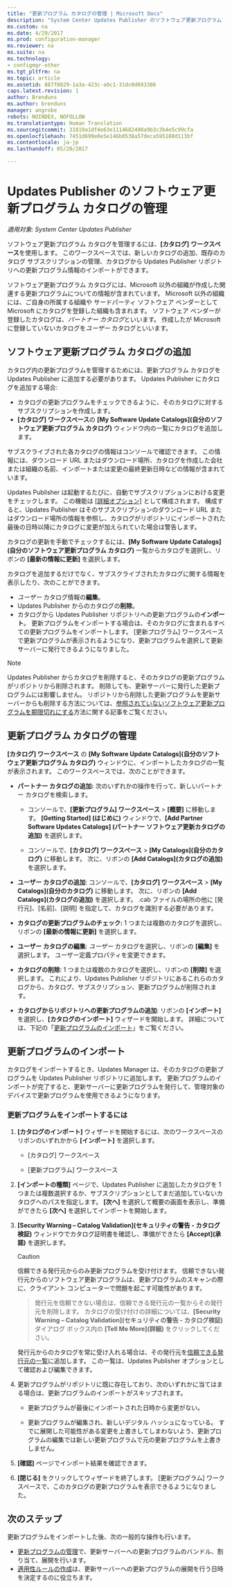 ```yaml
---
title: "更新プログラム カタログの管理 | Microsoft Docs"
description: "System Center Updates Publisher のソフトウェア更新プログラム カタログの管理"
ms.custom: na
ms.date: 4/29/2017
ms.prod: configuration-manager
ms.reviewer: na
ms.suite: na
ms.technology:
- configmgr-other
ms.tgt_pltfrm: na
ms.topic: article
ms.assetid: 887f8029-1a3a-423c-a9c1-31dc0d693386
caps.latest.revision: 1
author: Brenduns
ms.author: brenduns
manager: angrobe
robots: NOINDEX, NOFOLLOW
ms.translationtype: Human Translation
ms.sourcegitcommit: 31819a1df4e63e1114682490a9b3c3b4e5c99cfa
ms.openlocfilehash: 7451d699e0e5e146b0538a57deca595188d113bf
ms.contentlocale: ja-jp
ms.lasthandoff: 05/20/2017

---
```

# <a name="manage-software-update-catalogs-in-updates-publisher"></a>Updates Publisher のソフトウェア更新プログラム カタログの管理

*適用対象: System Center Updates Publisher*

ソフトウェア更新プログラム カタログを管理するには、**[カタログ]** **ワークスペース**を使用します。 このワークスペースでは、新しいカタログの追加、既存のカタログ サブスクリプションの管理、カタログから Updates Publisher リポジトリへの更新プログラム情報のインポートができます。

ソフトウェア更新プログラム カタログには、Microsoft 以外の組織が作成した関連する更新プログラムについての情報が含まれています。 Microsoft 以外の組織には、ご自身の所属する組織や サードパーティ ソフトウェア ベンダーとして Microsoft にカタログを登録した組織も含まれます。 ソフトウェア ベンダーが登録したカタログは、*パートナー カタログ*といいます。 作成したが Microsoft に登録していないカタログを*ユーザー* カタログといいます。

## <a name="add-software-update-catalogs"></a>ソフトウェア更新プログラム カタログの追加
カタログ内の更新プログラムを管理するためには、更新プログラム カタログを Updates Publisher に追加する必要があります。 Updates Publisher にカタログを追加する場合:
-   カタログの更新プログラムをチェックできるように、そのカタログに対するサブスクリプションを作成します。
-   **[カタログ] ワークスペース**の **[My Software Update Catalogs]\(自分のソフトウェア更新プログラム カタログ)** ウィンドウ内の一覧にカタログを追加します。  

サブスクライブされた各カタログの情報はコンソールで確認できます。 この情報には、ダウンロード URL またはダウンロード場所、カタログを作成した会社または組織の名前、インポートまたは変更の最終更新日時などの情報が含まれています。

Updates Publisher は起動するたびに、自動でサブスクリプションにおける変更をチェックします。 この機能は [[詳細オプション]](/sccm/sum/tools/updates-publisher-options#advanced) として構成されます。 構成すると、Updates Publisher はそのサブスクリプションのダウンロード URL またはダウンロード場所の情報を参照し、カタログがリポジトリにインポートされた最後の日時以降にカタログに変更が加えられていた場合は警告します。

カタログの更新を手動でチェックするには、**[My Software Update Catalogs]\(自分のソフトウェア更新プログラム カタログ)** 一覧からカタログを選択し、リボンの **[最新の情報に更新]** を選択します。

カタログを追加するだけでなく、サブスクライブされたカタログに関する情報を表示したり、次のことができます。
-  *ユーザー* カタログ情報の**編集**。
-  Updates Publisher からのカタログの**削除**。
-  カタログから Updates Publisher リポジトリへの更新プログラムの**インポート**。 更新プログラムをインポートする場合は、そのカタログに含まれるすべての更新プログラムをインポートします。 [更新プログラム] ワークスペースで更新プログラムが表示されるようになり、更新プログラムを選択して更新サーバーに発行できるようになりました。

> [!NOTE]   
> Updates Publisher からカタログを削除すると、そのカタログの更新プログラムがリポジトリから削除されます。 削除しても、更新サーバーに発行した更新プログラムには影響しません。 リポジトリから削除した更新プログラムを更新サーバーからも削除する方法については、[参照されていないソフトウェア更新プログラムを期限切れにする](/sccm/sum/tools/updates-publisher-options#expire-unreferenced-software-updates)方法に関する記事をご覧ください。

## <a name="manage-update-catalogs"></a>更新プログラム カタログの管理
**[カタログ] ワークスペース** の **[My Software Update Catalogs]\(自分のソフトウェア更新プログラム カタログ)** ウィンドウに、インポートしたカタログの一覧が表示されます。 このワークスペースでは、次のことができます。

-   **パートナー カタログの追加:** 次のいずれかの操作を行って、新しいパートナー カタログを検索します。

    -   コンソールで、**[更新プログラム] ワークスペース** > **[概要]** に移動します。 **[Getting Started] (はじめに)** ウィンドウで、**[Add Partner Software Updates Catalogs] (パートナー ソフトウェア更新カタログの追加)** を選択します。

    -   コンソールで、**[カタログ] ワークスペース** > **[My Catalogs]\(自分のカタログ)** に移動します。 次に、リボンの **[Add Catalogs]\(カタログの追加)** を選択します。

-   **ユーザー カタログの追加**: コンソールで、**[カタログ] ワークスペース** > **[My Catalogs]\(自分のカタログ)** に移動します。 次に、リボンの **[Add Catalogs]\(カタログの追加)** を選択します。 .cab ファイルの場所の他に [発行元]、[名前]、[説明] を指定して、カタログを識別する必要があります。


-   **カタログの更新プログラムのチェック:** 1 つまたは複数のカタログを選択し、リボンの **[最新の情報に更新]** を選択します。

-   **ユーザー カタログの編集**: *ユーザー* カタログを選択し、リボンの **[編集]** を選択します。 ユーザー定義プロパティを変更できます。

-   **カタログの削除**: 1 つまたは複数のカタログを選択し、リボンの **[削除]** を選択します。 これにより、Updates Publisher リポジトリにあるこれらのカタログから、カタログ、サブスクリプション、更新プログラムが削除されます。

-   **カタログからリポジトリへの更新プログラムの追加**: リボンの **[インポート]** を選択し、**[カタログのインポート]** ウィザードを開始します。 詳細については、下記の「[更新プログラムのインポート](#import-updates)」をご覧ください。

## <a name="import-updates"></a>更新プログラムのインポート
カタログをインポートするとき、Updates Manager は、そのカタログの更新プログラムを Updates Publisher リポジトリに追加します。 更新プログラムのインポートが完了すると、更新サーバーに更新プログラムを発行して、管理対象のデバイスで更新プログラムを使用できるようになります。

### <a name="to-import-updates"></a>更新プログラムをインポートするには
1.  **[カタログのインポート]** ウィザードを開始するには、次のワークスペースのリボンのいずれかから **[インポート]** を選択します。

    -   [カタログ] ワークスペース

    -   [更新プログラム] ワークスペース

2.  **[インポートの種類]** ページで、Updates Publisher に追加したカタログを 1 つまたは複数選択するか、サブスクリプションとしてまだ追加していないカタログへのパスを指定します。 **[次へ]** を選択して概要の画面を表示し、準備ができたら **[次へ]** を選択してインポートを開始します。

3.  **[Security Warning – Catalog Validation]\(セキュリティの警告 - カタログ検証)** ウィンドウでカタログ証明書を確認し、準備ができたら **[Accept]\(承諾)** を選択します。

    > [!CAUTION]    
    > 信頼できる発行元からのみ更新プログラムを受け付けます。 信頼できない発行元からのソフトウェア更新プログラムは、更新プログラムのスキャンの際に、クライアント コンピューターで問題を起こす可能性があります。

    >  発行元を信頼できない場合は、信頼できる発行元の一覧からその発行元を削除します。 カタログの受け付けの詳細については、**[Security Warning – Catalog Validation]\(セキュリティの警告 - カタログ検証)** ダイアログ ボックス内の **[Tell Me More]\(詳細)** をクリックしてください。

    発行元からのカタログを常に受け入れる場合は、その発行元を[信頼できる発行元の一覧](/sccm/sum/tools/updates-publisher-options#trusted-publishers)に追加します。 この一覧は、Updates Publisher オプションとして確認および編集できます。

4.  更新プログラムがリポジトリに既に存在しており、次のいずれかに当てはまる場合は、更新プログラムのインポートがスキップされます。

    -   更新プログラムが最後にインポートされた日時から変更がない。

    -   更新プログラムが編集され、新しいデジタル ハッシュになっている。 すでに展開した可能性がある変更を上書きしてしまわないよう、更新プログラムの編集では新しい更新プログラムで元の更新プログラムを上書きしません。

5.  **[確認]** ページでインポート結果を確認できます。

6.  **[閉じる]** をクリックしてウィザードを終了します。 [更新プログラム] ワークスペースで、このカタログの更新プログラムを表示できるようになりました。

## <a name="next-steps"></a>次のステップ
更新プログラムをインポートした後、次の一般的な操作も行います。
-   [更新プログラムの管理](/sccm/sum/tools/manage-updates-with-updates-publisher)で、更新サーバーへの更新プログラムのバンドル、割り当て、展開を行います。
-   [適用性ルールの作成](/sccm/sum/tools/updates-publisher-applicability-rules)は、更新サーバーへの更新プログラムの展開を行う日時を決定するのに役立ちます。

